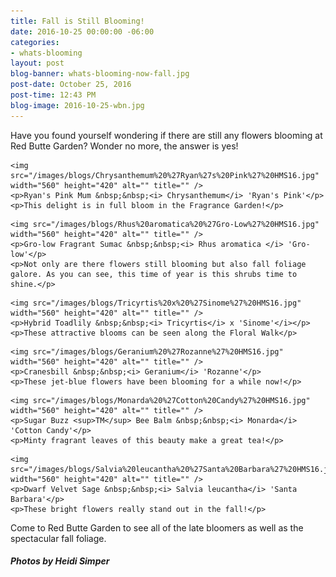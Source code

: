 ```yaml
---
title: Fall is Still Blooming!
date: 2016-10-25 00:00:00 -06:00
categories:
- whats-blooming
layout: post
blog-banner: whats-blooming-now-fall.jpg
post-date: October 25, 2016
post-time: 12:43 PM
blog-image: 2016-10-25-wbn.jpg
---
```


<div class="text-center">Have you found yourself wondering if there are still any flowers blooming at Red Butte Garden? Wonder no more, the answer is yes!</div>

<div class="text-center">

	<img src="/images/blogs/Chrysanthemum%20%27Ryan%27s%20Pink%27%20HMS16.jpg" width="560" height="420" alt="" title="" />
	<p>Ryan's Pink Mum &nbsp;&nbsp;<i> Chrysanthemum</i> 'Ryan's Pink'</p>
	<p>This delight is in full bloom in the Fragrance Garden!</p>

</div>

<div class="text-center">

	<img src="/images/blogs/Rhus%20aromatica%20%27Gro-Low%27%20HMS16.jpg" width="560" height="420" alt="" title="" />
	<p>Gro-low Fragrant Sumac &nbsp;&nbsp;<i> Rhus aromatica </i> 'Gro-low'</p>
	<p>Not only are there flowers still blooming but also fall foliage galore. As you can see, this time of year is this shrubs time to shine.</p>

</div>

<div class="text-center">

	<img src="/images/blogs/Tricyrtis%20x%20%27Sinome%27%20HMS16.jpg" width="560" height="420" alt="" title="" />
	<p>Hybrid Toadlily &nbsp;&nbsp;<i> Tricyrtis</i> x 'Sinome'</i></p>
	<p>These attractive blooms can be seen along the Floral Walk</p>

</div>

<div class="text-center">

	<img src="/images/blogs/Geranium%20%27Rozanne%27%20HMS16.jpg" width="560" height="420" alt="" title="" />
	<p>Cranesbill &nbsp;&nbsp;<i> Geranium</i> 'Rozanne'</p>
	<p>These jet-blue flowers have been blooming for a while now!</p>

</div>

<div class="text-center">

	<img src="/images/blogs/Monarda%20%27Cotton%20Candy%27%20HMS16.jpg" width="560" height="420" alt="" title="" />
	<p>Sugar Buzz <sup>TM</sup> Bee Balm &nbsp;&nbsp;<i> Monarda</i> 'Cotton Candy'</p>
	<p>Minty fragrant leaves of this beauty make a great tea!</p>

</div>

<div class="text-center">

	<img src="/images/blogs/Salvia%20leucantha%20%27Santa%20Barbara%27%20HMS16.jpg" width="560" height="420" alt="" title="" />
	<p>Dwarf Velvet Sage &nbsp;&nbsp;<i> Salvia leucantha</i> 'Santa Barbara'</p>
	<p>These bright flowers really stand out in the fall!</p>

</div>

<div class="text-center">Come to Red Butte Garden to see all of the late bloomers as well as the spectacular fall foliage.</div>


<h5 class="text-center green">Photos by Heidi Simper</h5>